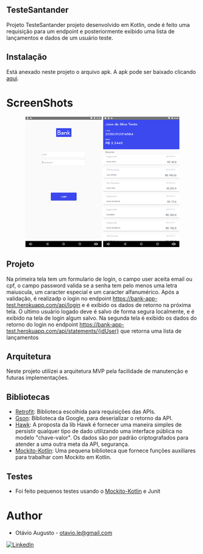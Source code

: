 ## TesteSantander

Projeto TesteSantander projeto desenvolvido em Kotlin, onde é feito uma requisição para um endpoint e posteriormente exibido uma lista de lançamentos e dados de um usuário teste.

## Instalação
Está anexado neste projeto o arquivo apk. A apk pode ser baixado clicando 
[aqui](https://github.com/0tavi0/TesteAndroidv2/blob/master/apk/app-release.apk). 

# ScreenShots
<p align="center">
  <img src="Screenshot/tela1.png" width="200" alt="accessibility text">
  <img src="Screenshot/tela2.png" width="200" alt="accessibility text">
</p>

## Projeto
Na primeira tela tem um formulario de login, o campo user aceita email ou cpf,
o campo password valida se a senha tem pelo menos uma letra maiuscula, um caracter especial e um caracter alfanumérico.
Após a validação, é realizadp o login no endpoint https://bank-app-test.herokuapp.com/api/login e é exibido os dados de retorno na próxima tela.
O ultimo usuário logado deve é salvo de forma segura localmente, e é exibido na tela de login algum salvo. 
Na segunda tela é exibido os dados do retorno do login no endpoint https://bank-app-test.herokuapp.com/api/statements/{idUser} que retorna uma lista de lançamentos

## Arquitetura
Neste projeto utilizei a arquitetura MVP pela facilidade de manutenção e futuras implementações.

## Bibliotecas
- [Retrofit](https://square.github.io/retrofit/): Biblioteca escolhida para requisições das APIs.
- [Gson](https://github.com/google/gson): Biblioteca da Google, para deserializar o retorno da API.
- [Hawk](https://github.com/orhanobut/hawk): A proposta da lib Hawk é fornecer uma maneira simples de persistir qualquer tipo de dado utilizando uma interface pública no modelo "chave-valor". Os dados são por padrão criptografados para atender a uma outra meta da API, segurança.
- [Mockito-Kotlin](https://github.com/nhaarman/mockito-kotlin): Uma pequena biblioteca que fornece funções auxiliares para trabalhar com Mockito em Kotlin.

## Testes

- Foi feito pequenos testes usando o [Mockito-Kotlin](https://github.com/nhaarman/mockito-kotlin) e Junit 

# Author
- Otávio Augusto - otavio.le@gmail.com </br>
 
[![LinkedIn](https://img.shields.io/badge/LinkedIn-Otávio%20Augusto-blue.svg)](https://www.linkedin.com/in/otavio-augusto-776861116/)